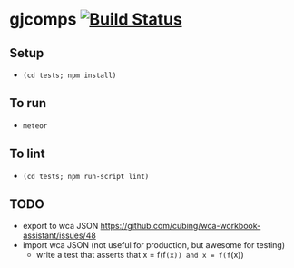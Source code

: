gjcomps [![Build Status](https://travis-ci.org/jfly/gjcomps.png?branch=master)](https://travis-ci.org/jfly/gjcomps)
=======



## Setup
- `(cd tests; npm install)`

## To run
- `meteor`

## To lint
- `(cd tests; npm run-script lint)`

## TODO
- export to wca JSON https://github.com/cubing/wca-workbook-assistant/issues/48
- import wca JSON (not useful for production, but awesome for testing)
  - write a test that asserts that x = f(f`(x)) and x = f(f`(x))
